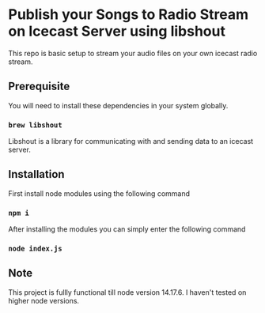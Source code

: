 # Publish your Songs to Radio Stream on Icecast Server using libshout

This repo is basic setup to stream your audio files on your own icecast radio stream.

## Prerequisite

You will need to install these dependencies in your system globally.

### `brew libshout`

Libshout is a library for communicating with and sending data to an icecast server.

## Installation

First install node modules using the following command

### `npm i`

After installing the modules you can simply enter the following command

### `node index.js`

## Note

This project is fullly functional till node version 14.17.6. I haven't tested on higher node versions.
